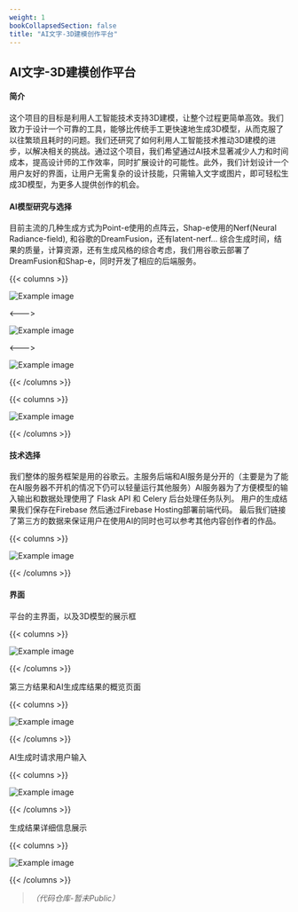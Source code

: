 ```yaml
---
weight: 1
bookCollapsedSection: false
title: "AI文字-3D建模创作平台"
---
```


## AI文字-3D建模创作平台

#### 简介

这个项目的目标是利用人工智能技术支持3D建模，让整个过程更简单高效。我们致力于设计一个可靠的工具，能够比传统手工更快速地生成3D模型，从而克服了以往繁琐且耗时的问题。我们还研究了如何利用人工智能技术推动3D建模的进步，以解决相关的挑战。通过这个项目，我们希望通过AI技术显著减少人力和时间成本，提高设计师的工作效率，同时扩展设计的可能性。此外，我们计划设计一个用户友好的界面，让用户无需复杂的设计技能，只需输入文字或图片，即可轻松生成3D模型，为更多人提供创作的机会。

#### AI模型研究与选择

目前主流的几种生成方式为Point-e使用的点阵云，Shap-e使用的Nerf(Neural Radiance-field), 和谷歌的DreamFusion，还有latent-nerf... 综合生成时间，结果的质量，计算资源，还有生成风格的综合考虑，我们用谷歌云部署了DreamFusion和Shap-e，同时开发了相应的后端服务。

{{< columns >}} <!-- begin columns block -->

![Example image](t3d1.png)

<---> <!-- magic separator, between columns -->

![Example image](t3d2.png)

<---> <!-- magic separator, between columns -->

![Example image](t3d3.png)

{{< /columns >}}

{{< columns >}} <!-- begin columns block -->

![Example image](t3d4.png)

{{< /columns >}}



#### 技术选择

我们整体的服务框架是用的谷歌云。主服务后端和AI服务是分开的（主要是为了能在AI服务器不开机的情况下仍可以轻量运行其他服务）AI服务器为了方便模型的输入输出和数据处理使用了 Flask API 和 Celery 后台处理任务队列。 用户的生成结果我们保存在Firebase 然后通过Firebase Hosting部署前端代码。 最后我们链接了第三方的数据来保证用户在使用AI的同时也可以参考其他内容创作者的作品。

{{< columns >}} <!-- begin columns block -->

![Example image](t3d5.png)

{{< /columns >}}

#### 界面

平台的主界面，以及3D模型的展示框

{{< columns >}} <!-- begin columns block -->

![Example image](t3d6.png)

{{< /columns >}}

第三方结果和AI生成库结果的概览页面

{{< columns >}} <!-- begin columns block -->

![Example image](t3d7.png)

{{< /columns >}}

AI生成时请求用户输入

{{< columns >}} <!-- begin columns block -->

![Example image](t3d8.png)

{{< /columns >}}

生成结果详细信息展示

{{< columns >}} <!-- begin columns block -->

![Example image](t3d9.png)

{{< /columns >}}





>  *（代码仓库-暂未Public）*